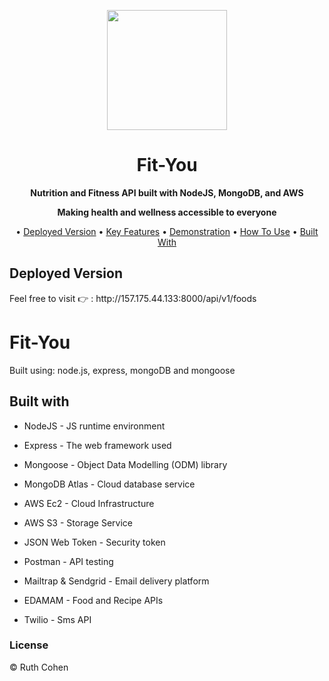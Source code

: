 <p align="center">
  
  <img width="192" src="file:///C:/Users/Ruth.LAPTOP-6SFCFEG0/Desktop/WhatsApp%20Image%202022-06-27%20at%2000.07.48.jpeg" />
</p>
<h1 align="center">Fit-You</h1>
<p align="center"><b>Nutrition and Fitness API built with NodeJS, MongoDB, and AWS</b></p>
<p align="center"><b>Making health and wellness accessible to everyone</b></p>
<p align="center">
  • <a href="#deployed-version">Deployed Version</a>
  • <a href="#key-features">Key Features</a>
  • <a href="#demonstration">Demonstration</a>
  • <a href="#how-to-use">How To Use</a>
  • <a href="#built-with">Built With</a>
</p>


<h2>Deployed Version</h2>
Feel free to visit 👉 : http://157.175.44.133:8000/api/v1/foods

# Fit-You

Built using: node.js, express, mongoDB and mongoose

<h2>Built with</h2>

* NodeJS - JS runtime environment

* Express - The web framework used

* Mongoose - Object Data Modelling (ODM) library

* MongoDB Atlas - Cloud database service

* AWS Ec2 - Cloud Infrastructure

* AWS S3 - Storage Service

* JSON Web Token - Security token

* Postman - API testing

* Mailtrap & Sendgrid - Email delivery platform

* EDAMAM - Food and Recipe APIs

* Twilio - Sms API 

<h3>License</h3>
<div>© Ruth Cohen</div>
